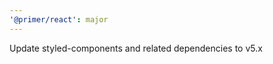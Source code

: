 ```yaml
---
'@primer/react': major
---
```


Update styled-components and related dependencies to v5.x

<!-- Changed components: _none_ -->
